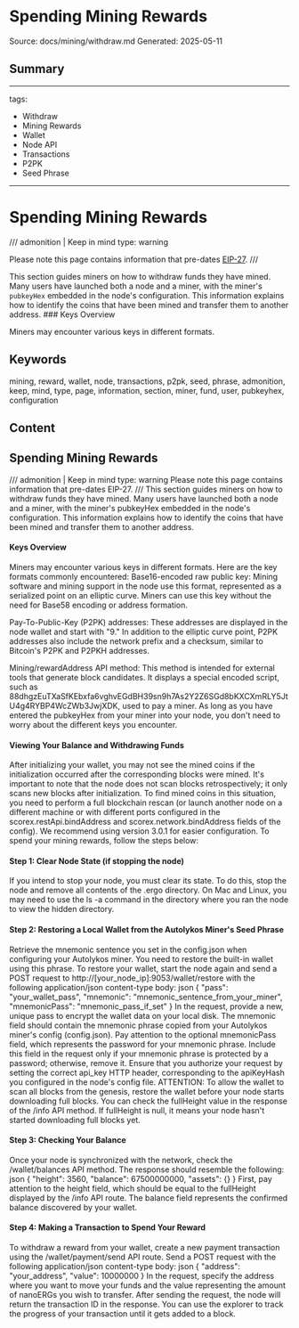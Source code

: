 # Spending Mining Rewards
Source: docs/mining/withdraw.md
Generated: 2025-05-11

## Summary
---
tags:
  - Withdraw
  - Mining Rewards
  - Wallet
  - Node API
  - Transactions
  - P2PK
  - Seed Phrase
---

# Spending Mining Rewards

/// admonition | Keep in mind
    type: warning

Please note this page contains information that pre-dates [EIP-27](eip27.md). ///

This section guides miners on how to withdraw funds they have mined. Many users have launched both a node and a miner, with the miner's `pubkeyHex` embedded in the node's configuration. This information explains how to identify the coins that have been mined and transfer them to another address. ### Keys Overview

Miners may encounter various keys in different formats.

## Keywords
mining, reward, wallet, node, transactions, p2pk, seed, phrase, admonition, keep, mind, type, page, information, section, miner, fund, user, pubkeyhex, configuration

## Content
## Spending Mining Rewards
/// admonition | Keep in mind
    type: warning
Please note this page contains information that pre-dates EIP-27.
///
This section guides miners on how to withdraw funds they have mined.
Many users have launched both a node and a miner, with the miner's pubkeyHex embedded in the node's configuration. This information explains how to identify the coins that have been mined and transfer them to another address.

#### Keys Overview
Miners may encounter various keys in different formats. Here are the key formats commonly encountered:
Base16-encoded raw public key: Mining software and mining support in the node use this format, represented as a serialized point on an elliptic curve. Miners can use this key without the need for Base58 encoding or address formation.


Pay-To-Public-Key (P2PK) addresses: These addresses are displayed in the node wallet and start with "9." In addition to the elliptic curve point, P2PK addresses also include the network prefix and a checksum, similar to Bitcoin's P2PK and P2PKH addresses.


Mining/rewardAddress API method: This method is intended for external tools that generate block candidates. It displays a special encoded script, such as 88dhgzEuTXaSfKEbxfa6vghvEGdBH39sn9h7As2Y2Z6SGd8bKXCXmRLY5JtU4g4RYBP4WcZWb3JwjXDK, used to pay a miner.
As long as you have entered the pubkeyHex from your miner into your node, you don't need to worry about the different keys you encounter.

#### Viewing Your Balance and Withdrawing Funds
After initializing your wallet, you may not see the mined coins if the initialization occurred after the corresponding blocks were mined. It's important to note that the node does not scan blocks retrospectively; it only scans new blocks after initialization. To find mined coins in this situation, you need to perform a full blockchain rescan (or launch another node on a different machine or with different ports configured in the scorex.restApi.bindAddress and scorex.network.bindAddress fields of the config). We recommend using version 3.0.1 for easier configuration.
To spend your mining rewards, follow the steps below:

#### Step 1: Clear Node State (if stopping the node)
If you intend to stop your node, you must clear its state. To do this, stop the node and remove all contents of the .ergo directory. On Mac and Linux, you may need to use the ls -a command in the directory where you ran the node to view the hidden directory.

#### Step 2: Restoring a Local Wallet from the Autolykos Miner's Seed Phrase
Retrieve the mnemonic sentence you set in the config.json when configuring your Autolykos miner. You need to restore the built-in wallet using this phrase. To restore your wallet, start the node again and send a POST request to http://[your_node_ip]:9053/wallet/restore with the following application/json content-type body:
json
{
  "pass": "your_wallet_pass",
  "mnemonic": "mnemonic_sentence_from_your_miner",
  "mnemonicPass": "mnemonic_pass_if_set"
}
In the request, provide a new, unique pass to encrypt the wallet data on your local disk. The mnemonic field should contain the mnemonic phrase copied from your Autolykos miner's config (config.json). Pay attention to the optional mnemonicPass field, which represents the password for your mnemonic phrase. Include this field in the request only if your mnemonic phrase is protected by a password; otherwise,
remove it.
Ensure that you authorize your request by setting the correct api_key HTTP header, corresponding to the apiKeyHash you configured in the node's config file.
ATTENTION: To allow the wallet to scan all blocks from the genesis, restore the wallet before your node starts downloading full blocks. You can check the fullHeight value in the response of the /info API method. If fullHeight is null, it means your node hasn't started downloading full blocks yet.

#### Step 3: Checking Your Balance
Once your node is synchronized with the network, check the /wallet/balances API method. The response should resemble the following:
json
{
  "height": 3560,
  "balance": 67500000000,
  "assets": {}
}
First, pay attention to the height field, which should be equal to the fullHeight displayed by the /info API route. The balance field represents the confirmed balance discovered by your wallet.

#### Step 4: Making a Transaction to Spend Your Reward
To withdraw a reward from your wallet, create a new payment transaction using the /wallet/payment/send API route. Send a POST request with the following application/json content-type body:
json
{
  "address": "your_address",
  "value": 10000000
}
In the request, specify the address where you want to move your funds and the value representing the amount of nanoERGs you wish to transfer.
After sending the request, the node will return the transaction ID in the response. You can use the explorer to track the progress of your transaction until it gets added to a block.
